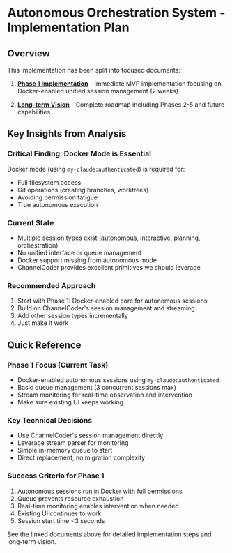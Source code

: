 # Autonomous Orchestration System - Implementation Plan

## Overview

This implementation has been split into focused documents:

1. **[Phase 1 Implementation](./implementation-plan-phase1.md)** - Immediate MVP implementation focusing on Docker-enabled unified session management (2 weeks)

2. **[Long-term Vision](../../../docs/orchestration-automation-vision.md)** - Complete roadmap including Phases 2-5 and future capabilities

## Key Insights from Analysis

### Critical Finding: Docker Mode is Essential
Docker mode (using `my-claude:authenticated`) is required for:
- Full filesystem access
- Git operations (creating branches, worktrees)
- Avoiding permission fatigue
- True autonomous execution

### Current State
- Multiple session types exist (autonomous, interactive, planning, orchestration)
- No unified interface or queue management
- Docker support missing from autonomous mode
- ChannelCoder provides excellent primitives we should leverage

### Recommended Approach
1. Start with Phase 1: Docker-enabled core for autonomous sessions
2. Build on ChannelCoder's session management and streaming
3. Add other session types incrementally
4. Just make it work

## Quick Reference

### Phase 1 Focus (Current Task)
- Docker-enabled autonomous sessions using `my-claude:authenticated`
- Basic queue management (3 concurrent sessions max)
- Stream monitoring for real-time observation and intervention
- Make sure existing UI keeps working

### Key Technical Decisions
- Use ChannelCoder's session management directly
- Leverage stream parser for monitoring
- Simple in-memory queue to start
- Direct replacement, no migration complexity

### Success Criteria for Phase 1
1. Autonomous sessions run in Docker with full permissions
2. Queue prevents resource exhaustion
3. Real-time monitoring enables intervention when needed
4. Existing UI continues to work
5. Session start time <3 seconds

See the linked documents above for detailed implementation steps and long-term vision.